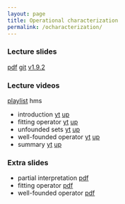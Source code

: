 ```yaml
---
layout: page
title: Operational characterization
permalink: /ocharacterization/
---
```


### Lecture slides

  [pdf](https://github.com/potassco-asp-course/course/releases/download/v1.9.2/ocharacterization.pdf)
  [git](https://github.com/potassco-asp-course/operational-characterization)
  [v1.9.2](https://github.com/potassco-asp-course/course/releases/tag/v1.9.2)

### Lecture videos

  [playlist](https://youtube.com/playlist?list=PL7DBaibuDD9NkCfCqvMGt9VQXujGg56Wf) hms

  * introduction
	[yt](https://youtu.be/IArrXv-8AmI)
	[up](https://mediaup.uni-potsdam.de/Play/29115)
  * fitting operator
	[yt](https://youtu.be/6EK8OqIQJ60)
	[up]()
  * unfounded sets
	[yt]()
	[up]()
  * well-founded operator
	[yt]()
	[up]()
  * summary
	[yt]()
	[up]()

### Extra slides

  * partial interpretation
	[pdf](https://github.com/potassco-asp-course/course/releases/download/v1.9.1/partial-interpretation.pdf)
  * fitting operator
	[pdf](https://github.com/potassco-asp-course/course/releases/download/v1.9.1/fitting-operator.pdf)
  * well-founded operator
	[pdf](https://github.com/potassco-asp-course/course/releases/download/v1.9.1/well-founded-operator.pdf)
